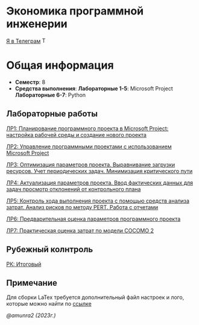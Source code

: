 # Экономика программной инженерии

[Я в Телеграм](https://t.me/amunra2) <img src="https://img.icons8.com/external-tal-revivo-shadow-tal-revivo/344/external-telegram-is-a-cloud-based-instant-messaging-and-voice-over-ip-service-logo-shadow-tal-revivo.png" alt="Telegram" width=15>

# Общая информация

* **Семестр**: 8
* **Средства выполнения**:
  **Лабораторные 1-5**: Microsoft Project
  **Лабораторные 6-7**: Python

## Лабораторные работы

[ЛР1: Планирование программного проекта в Microsoft Project: настройка рабочей среды и создание нового проекта](./lab_01/)

[ЛР2: Управление программными проектами с использованием Microsoft Project](./lab_02/)

[ЛР3: Оптимизация параметров проекта. Выравнивание загрузки ресурсов. Учет периодических задач. Минимизация критического пути](./lab_03/)

[ЛР4: Актуализация параметров проекта. Ввод фактических данных для задач просмотр отклонений от контрольного плана](./lab_04/)

[ЛР5: Контроль хода выполнения проекта с помощью средств анализа затрат. Анализ рисков по методу PERT. Работа с отчетами](./lab_05/)

[ЛР6: Предварительная оценка параметров программного проекта](./lab_06/)

[ЛР7: Практическая оценка затрат по модели COCOMO 2](./lab_07/)


## Рубежный колнтроль

[РК: Итоговый](./rk/)


## Примечание

Для сборки LaTex требуется дополнительный файл настроек и лого, которые можно найти по [ссылке](https://github.com/amunra2/bmstu-iu7)


_@amunra2 (2023г.)_
